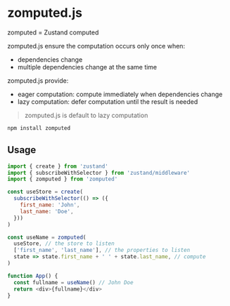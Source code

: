 # zomputed.js

zomputed = Zustand computed

zomputed.js ensure the computation occurs only once when:
+ dependencies change
+ multiple dependencies change at the same time

zomputed.js provide:
+ eager computation: compute immediately when dependencies change
+ lazy computation: defer computation until the result is needed

> zomputed.js is default to lazy computation

``` bash
npm install zomputed
```

## Usage

``` js
import { create } from 'zustand'
import { subscribeWithSelector } from 'zustand/middleware'
import { zomputed } from 'zomputed'

const useStore = create(
  subscribeWithSelector(() => ({
    first_name: 'John',
    last_name: 'Doe',
  }))
)

const useName = zomputed(
  useStore, // the store to listen
  ['first_name', 'last_name'], // the properties to listen
  state => state.first_name + ' ' + state.last_name, // compute
)

function App() {
  const fullname = useName() // John Doe
  return <div>{fullname}</div>
}
```
